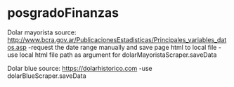 # posgradoFinanzas

Dolar mayorista source:
    http://www.bcra.gov.ar/PublicacionesEstadisticas/Principales_variables_datos.asp
    -request the date range manually and save page html to local file
    -use local html file path as argument for dolarMayoristaScraper.saveData

Dolar blue source:
    https://dolarhistorico.com
    -use dolarBlueScraper.saveData